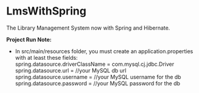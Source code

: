 # LmsWithSpring

The Library Management System now with Spring and Hibernate.

**Project Run Note:**
* In src/main/resources folder, you must create an application.properties with at least these fields: \
spring.datasource.driverClassName = com.mysql.cj.jdbc.Driver \
spring.datasource.url = //your MySQL db url \
spring.datasource.username = //your MySQL username for the db \
spring.datasource.password = //your MySQL password for the db
